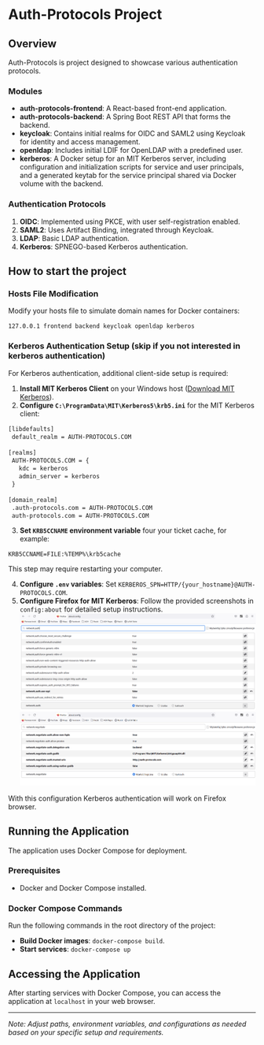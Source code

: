 # Auth-Protocols Project

## Overview
Auth-Protocols is project designed to showcase various authentication protocols. 

### Modules
- **auth-protocols-frontend**: A React-based front-end application.
- **auth-protocols-backend**: A Spring Boot REST API that forms the backend.
- **keycloak**: Contains initial realms for OIDC and SAML2 using Keycloak for identity and access management.
- **openldap**: Includes initial LDIF for OpenLDAP with a predefined user.
- **kerberos**: A Docker setup for an MIT Kerberos server, including configuration and initialization scripts for service and user principals, and a generated keytab for the service principal shared via Docker volume with the backend.

### Authentication Protocols
1. **OIDC**: Implemented using PKCE, with user self-registration enabled.
2. **SAML2**: Uses Artifact Binding, integrated through Keycloak.
3. **LDAP**: Basic LDAP authentication.
4. **Kerberos**: SPNEGO-based Kerberos authentication.

## How to start the project

### Hosts File Modification
Modify your hosts file to simulate domain names for Docker containers:
```
127.0.0.1 frontend backend keycloak openldap kerberos
```

### Kerberos Authentication Setup (skip if you not interested in kerberos authentication)
For Kerberos authentication, additional client-side setup is required:
1. **Install MIT Kerberos Client** on your Windows host ([Download MIT Kerberos](https://web.mit.edu/kerberos/dist/)).
2. **Configure `C:\ProgramData\MIT\Kerberos5\krb5.ini`** for the MIT Kerberos client:
```
[libdefaults]
 default_realm = AUTH-PROTOCOLS.COM

[realms]
 AUTH-PROTOCOLS.COM = {
   kdc = kerberos
   admin_server = kerberos
 }

[domain_realm]
 .auth-protocols.com = AUTH-PROTOCOLS.COM
 auth-protocols.com = AUTH-PROTOCOLS.COM
```

3. **Set `KRB5CCNAME` environment variable** four your ticket cache, for example:
```
KRB5CCNAME=FILE:%TEMP%\krb5cache
```
This step may require restarting your computer.

4. **Configure `.env` variables**: Set `KERBEROS_SPN=HTTP/{your_hostname}@AUTH-PROTOCOLS.COM`.
5. **Configure Firefox for MIT Kerberos**: Follow the provided screenshots in `config:about` for detailed setup instructions.
![firefox-auth-config](/kerberos/assets/firefox-auth-config.png)
![firefox-negotiate-config](/kerberos/assets/firefox-negotiate-config.png)

With this configuration Kerberos authentication will work on Firefox browser.

## Running the Application
The application uses Docker Compose for deployment.

### Prerequisites
- Docker and Docker Compose installed.

### Docker Compose Commands
Run the following commands in the root directory of the project:
- **Build Docker images**: `docker-compose build`.
- **Start services**: `docker-compose up`

## Accessing the Application
After starting services with Docker Compose, you can access the application at `localhost` in your web browser.

---

*Note: Adjust paths, environment variables, and configurations as needed based on your specific setup and requirements.*